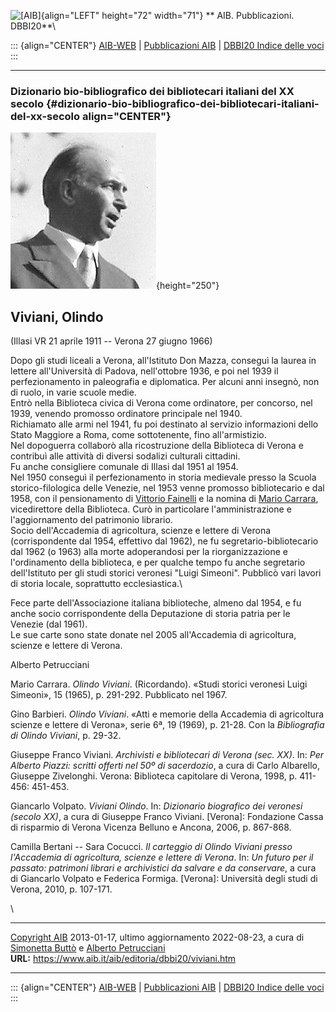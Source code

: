 ![\[AIB\]](/aib/wi/aibv72.gif){align="LEFT" height="72" width="71"}
** AIB. Pubblicazioni. DBBI20**\

::: {align="CENTER"}
[AIB-WEB](/) \| [Pubblicazioni AIB](/pubblicazioni/) \| [DBBI20 Indice
delle voci](dbbi20.htm)
:::

------------------------------------------------------------------------

### Dizionario bio-bibliografico dei bibliotecari italiani del XX secolo {#dizionario-bio-bibliografico-dei-bibliotecari-italiani-del-xx-secolo align="CENTER"}

![\[Ritratto\]](viviani.jpg){height="250"}

## Viviani, Olindo

(Illasi VR 21 aprile 1911 -- Verona 27 giugno 1966)

Dopo gli studi liceali a Verona, all\'Istituto Don Mazza, conseguì la
laurea in lettere all\'Università di Padova, nell\'ottobre 1936, e poi
nel 1939 il perfezionamento in paleografia e diplomatica. Per alcuni
anni insegnò, non di ruolo, in varie scuole medie.\
Entrò nella Biblioteca civica di Verona come ordinatore, per concorso,
nel 1939, venendo promosso ordinatore principale nel 1940.\
Richiamato alle armi nel 1941, fu poi destinato al servizio informazioni
dello Stato Maggiore a Roma, come sottotenente, fino all\'armistizio.\
Nel dopoguerra collaborò alla ricostruzione della Biblioteca di Verona e
contribuì alle attività di diversi sodalizi culturali cittadini.\
Fu anche consigliere comunale di Illasi dal 1951 al 1954.\
Nel 1950 conseguì il perfezionamento in storia medievale presso la
Scuola storico-filologica delle Venezie, nel 1953 venne promosso
bibliotecario e dal 1958, con il pensionamento di [Vittorio
Fainelli](fainelli.htm) e la nomina di [Mario Carrara](carrara.htm),
vicedirettore della Biblioteca. Curò in particolare l\'amministrazione e
l\'aggiornamento del patrimonio librario.\
Socio dell\'Accademia di agricoltura, scienze e lettere di Verona
(corrispondente dal 1954, effettivo dal 1962), ne fu
segretario-bibliotecario dal 1962 (o 1963) alla morte adoperandosi per
la riorganizzazione e l\'ordinamento della biblioteca, e per qualche
tempo fu anche segretario dell\'Istituto per gli studi storici veronesi
\"Luigi Simeoni\". Pubblicò vari lavori di storia locale, soprattutto
ecclesiastica.\

Fece parte dell\'Associazione italiana biblioteche, almeno dal 1954, e
fu anche socio corrispondente della Deputazione di storia patria per le
Venezie (dal 1961).\
Le sue carte sono state donate nel 2005 all\'Accademia di agricoltura,
scienze e lettere di Verona.

Alberto Petrucciani

Mario Carrara. *Olindo Viviani*. (Ricordando). «Studi storici veronesi
Luigi Simeoni», 15 (1965), p. 291-292. Pubblicato nel 1967.

Gino Barbieri. *Olindo Viviani*. «Atti e memorie della Accademia di
agricoltura scienze e lettere di Verona», serie 6ª, 19 (1969), p. 21-28.
Con la *Bibliografia di Olindo Viviani*, p. 29-32.

Giuseppe Franco Viviani. *Archivisti e bibliotecari di Verona (sec.
XX)*. In: *Per Alberto Piazzi: scritti offerti nel 50º di sacerdozio*, a
cura di Carlo Albarello, Giuseppe Zivelonghi. Verona: Biblioteca
capitolare di Verona, 1998, p. 411-456: 451-453.

Giancarlo Volpato. *Viviani Olindo*. In: *Dizionario biografico dei
veronesi (secolo XX)*, a cura di Giuseppe Franco Viviani. \[Verona\]:
Fondazione Cassa di risparmio di Verona Vicenza Belluno e Ancona, 2006,
p. 867-868.

Camilla Bertani -- Sara Cocucci. *Il carteggio di Olindo Viviani presso
l\'Accademia di agricoltura, scienze e lettere di Verona*. In: *Un
futuro per il passato: patrimoni librari e archivistici da salvare e da
conservare*, a cura di Giancarlo Volpato e Federica Formiga. \[Verona\]:
Università degli studi di Verona, 2010, p. 107-171.

\

------------------------------------------------------------------------

[Copyright AIB](/su-questo-sito/dichiarazione-di-copyright-aib-web/)
2013-01-17, ultimo aggiornamento 2022-08-23, a cura di [Simonetta
Buttò](/aib/redazione3.htm) e [Alberto
Petrucciani](/su-questo-sito/redazione-aib-web/)\
**URL:** https://www.aib.it/aib/editoria/dbbi20/viviani.htm

------------------------------------------------------------------------

::: {align="CENTER"}
[AIB-WEB](/) \| [Pubblicazioni AIB](/pubblicazioni/) \| [DBBI20 Indice
delle voci](dbbi20.htm)
:::
